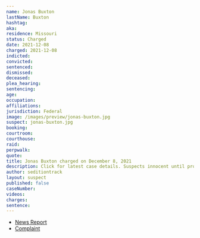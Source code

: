 ```yaml
---
name: Jonas Buxton
lastName: Buxton
hashtag:
aka:
residence: Missouri
status: Charged
date: 2021-12-08
charged: 2021-12-08
indicted:
convicted:
sentenced:
dismissed:
deceased:
plea_hearing:
sentencing:
age:
occupation:
affiliations:
jurisdiction: Federal
image: /images/preview/jonas-buxton.jpg
suspect: jonas-buxton.jpg
booking:
courtroom:
courthouse:
raid:
perpwalk:
quote:
title: Jonas Buxton charged on December 8, 2021
description: Click for latest case details. Suspects innocent until proven guilty.
author: seditiontrack
layout: suspect
published: false
caseNumber:
videos:
charges:
sentence:
---
```


- [News Report]()
- [Complaint](https://extremism.gwu.edu/sites/g/files/zaxdzs2191/f/Jonas%20Buxton%20Criminal%20Complaint.pdf)
